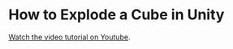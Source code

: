 # How to Explode a Cube in Unity

[Watch the video tutorial on Youtube](https://youtu.be/9h_qKwPzr0k).